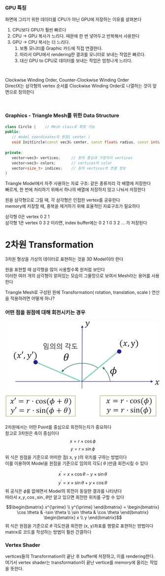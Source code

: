 
### GPU 특징
화면에 그리기 위한 데이터를 CPU가 아닌 GPU에 저장하는 이유를 살펴본다   

1. CPU보다 GPU가 훨씬 빠르다
2. CPU -> GPU 복사가 느리다. 때문에 한 번 넣어두고 반복해서 사용한다
3. GPU -> CPU 복사는 더 느리다. 
   1. 보통 모니터를 Graphic 카드에 직접 연결한다.
   2. 따라서 GPU에서 rendering한 결과를 모니터로 보내는 작업은 빠르다.
   3. 대신 GPU to CPU로 데이터를 보내는 작업은 엄청나게 느리다.

<br>

Clockwise Winding Order, Counter-Clockwise Winding Order   
DirectX는 삼각형의 vertex 순서를 Clockwise Winding Order로 나열하는 것이 앞면으로 정의한다   

<br>

### Graphics - Triangle Mesh를 위한 Data Structure
```cpp
class Circle {    // Mesh class로 확장 가능
public:
   // model coordinates의 원점( center )
   void InitCircle(const vec3& center, const float& radius, const int& numTriangles);

private:
   vector<vec3> vertices;     // 원의 중심과 가장자리 vertices
   vector<vec3> colors;       // vertices의 color
   vector<size_t> indices;    // 원의 vertices의 연결 정보
}
```
Triangle Model에서 자주 사용하는 자료 구조: 같은 종류끼리 각 배열에 저장한다   
빠르게, 한 번에 처리하기 위해서 하나의 배열에 저장하지 않고 나눠서 저장한다   

원을 삼각형으로 그릴 때, 각 삼각형은 인접한 vertex를 공유한다   
memory에 저장할 때, 중복을 제거하기 위해 효율적인 자료구조가 필요하다   

삼각형 0은 vertex 0 2 1   
삼각형 1은 vertex 0 3 2
이라면, index buffer에는 0 2 1 0 3 2 ... 가 저장된다   


# 2차원 Transformation
3차원 형상을 가상의 데이터로 표현하는 것을 3D Model이라 한다   

원을 표현할 때 삼각형을 많이 사용할수록 원처럼 보인다   
이러한 여러 개의 삼각형이 얽혀있는 모습이 그물망으로 보여서 Mesh라는 용어를 사용한다   

Triangle Mesh로 구성된 원에 Transformation( rotation, translation, scale ) 연산을 적용하려면 어떻게 하나?   

### 어떤 점을 원점에 대해 회전시키는 경우
![alt text](Images/Transformation/rotation_world.png)   

2차원에서는 어떤 Point를 중심으로 회전하는지가 중요하다   
참고로 3차원은 축이 중심이다   
$$x = r \times \cos \phi$$
$$y = r \times \sin \phi$$
위 식은 원점을 기준으로 어떠한 점( x, y )의 위치를 구하는 방법이다   
이를 이용하여 Model을 원점을 기준으로 임의의 각도( $\theta$ )만큼 회전시킬 수 있다   

$$x^{\prime} = x \times \cos \theta - y \times \sin \theta$$
$$y^{\prime} = x \times \sin \theta + y \times \cos \theta$$
위 공식은 $\phi$를 없애면서 Model의 회전이 동일한 결과를 나타낸다   
따라서 $x, y, \cos, \sin, \theta$만 알고 있으면 회전한 위치를 구할 수 있다   

$$\begin{bmatrix}
   x^{\prime} \\
   y^{\prime}
\end{bmatrix} = \begin{bmatrix}
   \cos \theta & -\sin \theta \\
   \sin \theta & \cos \theta
   \end{bmatrix} \begin{bmatrix}
      x \\
      y
   \end{bmatrix}$$
위 식은 원점을 기준으로 $\theta$ 각도만큼 회전한 (x, y)좌표를 행렬로 표현하는 방법이다   
matrix로 코드를 작성하는 방법이 훨씬 간결하다   

### Vertex Shader
vertices들의 Transformation이 끝난 후 buffer에 저장하고, 이를 rendering한다.   
여기서 vertex shader는 transformation이 끝난 vertice를 memory에 올리는 작업을 뜻한다.   